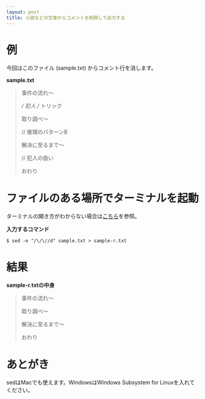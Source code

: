 ```yaml
---
layout: post
title: 小説などの文章からコメントを削除して出力する
---
```


# 例

今回はこのファイル (sample.txt) からコメント行を消します。

**sample.txt**

> 事件の流れ〜
> 
> */ 犯人
> /* トリック
> 
> 取り調べ〜
> 
> // 推理のパターンB
> 
> 解決に至るまで〜
> 
> // 犯人の扱い
> 
> おわり

# ファイルのある場所でターミナルを起動

ターミナルの開き方がわからない場合は[こちら](https://book.mynavi.jp/macfan/detail_summary/id%3D41833)を参照。

**入力するコマンド**

    $ sed -e "/\/\//d" sample.txt > sample-r.txt

# 結果

**sample-r.txtの中身**

> 事件の流れ〜
> 
> 取り調べ〜
> 
> 解決に至るまで〜
> 
> おわり

# あとがき

sedはMacでも使えます。WindowsはWindows Subsystem for Linuxを入れてください。
